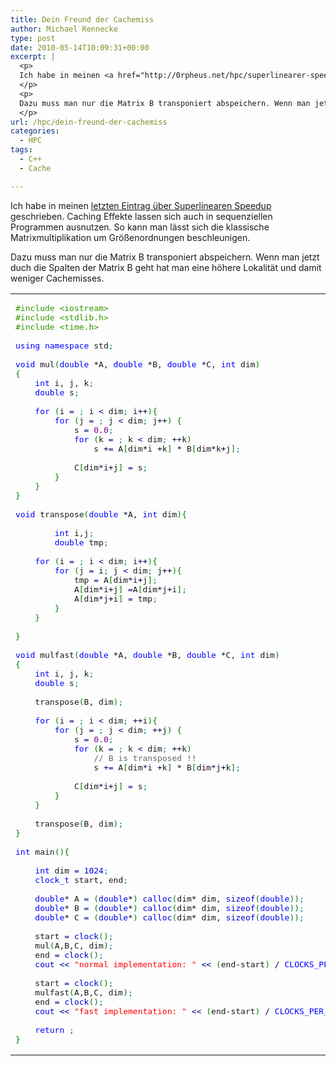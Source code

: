 ```yaml
---
title: Dein Freund der Cachemiss
author: Michael Rennecke
type: post
date: 2010-05-14T10:09:31+00:00
excerpt: |
  <p>
  Ich habe in meinen <a href="http://0rpheus.net/hpc/superlinearer-speedup">letzten Eintrag &uuml;ber Superlinearen Speedup</a> geschrieben. Caching Effekte lassen sich auch in sequenziellen Programmen ausnutzen. So kann man l&auml;sst sich die klassische Matrixmultiplikation um Gr&ouml;&szlig;enordnungen beschleunigen.
  </p>
  <p>
  Dazu muss man nur die Matrix B transponiert abspeichern. Wenn man jetzt duch die Spalten der Matrix B geht hat man eine h&ouml;here Lokalit&auml;t und damit weniger Cachemisses.
  </p>
url: /hpc/dein-freund-der-cachemiss
categories:
  - HPC
tags:
  - C++
  - Cache

---
```

Ich habe in meinen [letzten Eintrag &uuml;ber Superlinearen Speedup][1] geschrieben. Caching Effekte lassen sich auch in sequenziellen Programmen ausnutzen. So kann man l&auml;sst sich die klassische Matrixmultiplikation um Gr&ouml;&szlig;enordnungen beschleunigen. 

Dazu muss man nur die Matrix B transponiert abspeichern. Wenn man jetzt duch die Spalten der Matrix B geht hat man eine h&ouml;here Lokalit&auml;t und damit weniger Cachemisses. 

<div class="wp_syntax">
  <table>
    <tr>
      <td class="code">
        <pre class="cpp" style="font-family:monospace;"><span style="color: #339900;">#include &lt;iostream&gt;</span>
<span style="color: #339900;">#include &lt;stdlib.h&gt;</span>
<span style="color: #339900;">#include &lt;time.h&gt;</span>
&nbsp;
<span style="color: #0000ff;">using</span> <span style="color: #0000ff;">namespace</span> std<span style="color: #008080;">;</span>
&nbsp;
<span style="color: #0000ff;">void</span> mul<span style="color: #008000;">&#40;</span><span style="color: #0000ff;">double</span> <span style="color: #000040;">*</span>A, <span style="color: #0000ff;">double</span> <span style="color: #000040;">*</span>B, <span style="color: #0000ff;">double</span> <span style="color: #000040;">*</span>C, <span style="color: #0000ff;">int</span> dim<span style="color: #008000;">&#41;</span>
<span style="color: #008000;">&#123;</span>
    <span style="color: #0000ff;">int</span> i, j, k<span style="color: #008080;">;</span>
    <span style="color: #0000ff;">double</span> s<span style="color: #008080;">;</span>
&nbsp;
    <span style="color: #0000ff;">for</span> <span style="color: #008000;">&#40;</span>i <span style="color: #000080;">=</span> <span style="color: #0000dd;"></span><span style="color: #008080;">;</span> i <span style="color: #000080;">&lt;</span> dim<span style="color: #008080;">;</span> i<span style="color: #000040;">++</span><span style="color: #008000;">&#41;</span><span style="color: #008000;">&#123;</span>
        <span style="color: #0000ff;">for</span> <span style="color: #008000;">&#40;</span>j <span style="color: #000080;">=</span> <span style="color: #0000dd;"></span><span style="color: #008080;">;</span> j <span style="color: #000080;">&lt;</span> dim<span style="color: #008080;">;</span> j<span style="color: #000040;">++</span><span style="color: #008000;">&#41;</span> <span style="color: #008000;">&#123;</span>
            s <span style="color: #000080;">=</span> <span style="color:#800080;">0.0</span><span style="color: #008080;">;</span>
            <span style="color: #0000ff;">for</span> <span style="color: #008000;">&#40;</span>k <span style="color: #000080;">=</span> <span style="color: #0000dd;"></span><span style="color: #008080;">;</span> k <span style="color: #000080;">&lt;</span> dim<span style="color: #008080;">;</span> <span style="color: #000040;">++</span>k<span style="color: #008000;">&#41;</span>
                s <span style="color: #000040;">+</span><span style="color: #000080;">=</span> A<span style="color: #008000;">&#91;</span>dim<span style="color: #000040;">*</span>i <span style="color: #000040;">+</span>k<span style="color: #008000;">&#93;</span> <span style="color: #000040;">*</span> B<span style="color: #008000;">&#91;</span>dim<span style="color: #000040;">*</span>k<span style="color: #000040;">+</span>j<span style="color: #008000;">&#93;</span><span style="color: #008080;">;</span>
&nbsp;
            C<span style="color: #008000;">&#91;</span>dim<span style="color: #000040;">*</span>i<span style="color: #000040;">+</span>j<span style="color: #008000;">&#93;</span> <span style="color: #000080;">=</span> s<span style="color: #008080;">;</span>
        <span style="color: #008000;">&#125;</span>
    <span style="color: #008000;">&#125;</span>
<span style="color: #008000;">&#125;</span>
&nbsp;
<span style="color: #0000ff;">void</span> transpose<span style="color: #008000;">&#40;</span><span style="color: #0000ff;">double</span> <span style="color: #000040;">*</span>A, <span style="color: #0000ff;">int</span> dim<span style="color: #008000;">&#41;</span><span style="color: #008000;">&#123;</span>
&nbsp;
        <span style="color: #0000ff;">int</span> i,j<span style="color: #008080;">;</span>
        <span style="color: #0000ff;">double</span> tmp<span style="color: #008080;">;</span>
&nbsp;
    <span style="color: #0000ff;">for</span> <span style="color: #008000;">&#40;</span>i <span style="color: #000080;">=</span> <span style="color: #0000dd;"></span><span style="color: #008080;">;</span> i <span style="color: #000080;">&lt;</span> dim<span style="color: #008080;">;</span> i<span style="color: #000040;">++</span><span style="color: #008000;">&#41;</span><span style="color: #008000;">&#123;</span>
        <span style="color: #0000ff;">for</span> <span style="color: #008000;">&#40;</span>j <span style="color: #000080;">=</span> i<span style="color: #008080;">;</span> j <span style="color: #000080;">&lt;</span> dim<span style="color: #008080;">;</span> j<span style="color: #000040;">++</span><span style="color: #008000;">&#41;</span><span style="color: #008000;">&#123;</span>
            tmp <span style="color: #000080;">=</span> A<span style="color: #008000;">&#91;</span>dim<span style="color: #000040;">*</span>i<span style="color: #000040;">+</span>j<span style="color: #008000;">&#93;</span><span style="color: #008080;">;</span>
            A<span style="color: #008000;">&#91;</span>dim<span style="color: #000040;">*</span>i<span style="color: #000040;">+</span>j<span style="color: #008000;">&#93;</span> <span style="color: #000080;">=</span>A<span style="color: #008000;">&#91;</span>dim<span style="color: #000040;">*</span>j<span style="color: #000040;">+</span>i<span style="color: #008000;">&#93;</span><span style="color: #008080;">;</span>
            A<span style="color: #008000;">&#91;</span>dim<span style="color: #000040;">*</span>j<span style="color: #000040;">+</span>i<span style="color: #008000;">&#93;</span> <span style="color: #000080;">=</span> tmp<span style="color: #008080;">;</span>
        <span style="color: #008000;">&#125;</span>
    <span style="color: #008000;">&#125;</span>
&nbsp;
<span style="color: #008000;">&#125;</span>
&nbsp;
<span style="color: #0000ff;">void</span> mulfast<span style="color: #008000;">&#40;</span><span style="color: #0000ff;">double</span> <span style="color: #000040;">*</span>A, <span style="color: #0000ff;">double</span> <span style="color: #000040;">*</span>B, <span style="color: #0000ff;">double</span> <span style="color: #000040;">*</span>C, <span style="color: #0000ff;">int</span> dim<span style="color: #008000;">&#41;</span>
<span style="color: #008000;">&#123;</span>
    <span style="color: #0000ff;">int</span> i, j, k<span style="color: #008080;">;</span>
    <span style="color: #0000ff;">double</span> s<span style="color: #008080;">;</span>
&nbsp;
    transpose<span style="color: #008000;">&#40;</span>B, dim<span style="color: #008000;">&#41;</span><span style="color: #008080;">;</span>
&nbsp;
    <span style="color: #0000ff;">for</span> <span style="color: #008000;">&#40;</span>i <span style="color: #000080;">=</span> <span style="color: #0000dd;"></span><span style="color: #008080;">;</span> i <span style="color: #000080;">&lt;</span> dim<span style="color: #008080;">;</span> <span style="color: #000040;">++</span>i<span style="color: #008000;">&#41;</span><span style="color: #008000;">&#123;</span>
        <span style="color: #0000ff;">for</span> <span style="color: #008000;">&#40;</span>j <span style="color: #000080;">=</span> <span style="color: #0000dd;"></span><span style="color: #008080;">;</span> j <span style="color: #000080;">&lt;</span> dim<span style="color: #008080;">;</span> <span style="color: #000040;">++</span>j<span style="color: #008000;">&#41;</span> <span style="color: #008000;">&#123;</span>
            s <span style="color: #000080;">=</span> <span style="color:#800080;">0.0</span><span style="color: #008080;">;</span>
            <span style="color: #0000ff;">for</span> <span style="color: #008000;">&#40;</span>k <span style="color: #000080;">=</span> <span style="color: #0000dd;"></span><span style="color: #008080;">;</span> k <span style="color: #000080;">&lt;</span> dim<span style="color: #008080;">;</span> <span style="color: #000040;">++</span>k<span style="color: #008000;">&#41;</span>
                <span style="color: #666666;">// B is transposed !!</span>
                s <span style="color: #000040;">+</span><span style="color: #000080;">=</span> A<span style="color: #008000;">&#91;</span>dim<span style="color: #000040;">*</span>i <span style="color: #000040;">+</span>k<span style="color: #008000;">&#93;</span> <span style="color: #000040;">*</span> B<span style="color: #008000;">&#91;</span>dim<span style="color: #000040;">*</span>j<span style="color: #000040;">+</span>k<span style="color: #008000;">&#93;</span><span style="color: #008080;">;</span>
&nbsp;
            C<span style="color: #008000;">&#91;</span>dim<span style="color: #000040;">*</span>i<span style="color: #000040;">+</span>j<span style="color: #008000;">&#93;</span> <span style="color: #000080;">=</span> s<span style="color: #008080;">;</span>
        <span style="color: #008000;">&#125;</span>
    <span style="color: #008000;">&#125;</span>
&nbsp;
    transpose<span style="color: #008000;">&#40;</span>B, dim<span style="color: #008000;">&#41;</span><span style="color: #008080;">;</span>
<span style="color: #008000;">&#125;</span>
&nbsp;
<span style="color: #0000ff;">int</span> main<span style="color: #008000;">&#40;</span><span style="color: #008000;">&#41;</span><span style="color: #008000;">&#123;</span>
&nbsp;
    <span style="color: #0000ff;">int</span> dim <span style="color: #000080;">=</span> <span style="color: #0000dd;">1024</span><span style="color: #008080;">;</span>
    <span style="color: #0000ff;">clock_t</span> start, end<span style="color: #008080;">;</span>
&nbsp;
    <span style="color: #0000ff;">double</span><span style="color: #000040;">*</span> A <span style="color: #000080;">=</span> <span style="color: #008000;">&#40;</span><span style="color: #0000ff;">double</span><span style="color: #000040;">*</span><span style="color: #008000;">&#41;</span> <span style="color: #0000dd;">calloc</span><span style="color: #008000;">&#40;</span>dim<span style="color: #000040;">*</span> dim, <span style="color: #0000dd;">sizeof</span><span style="color: #008000;">&#40;</span><span style="color: #0000ff;">double</span><span style="color: #008000;">&#41;</span><span style="color: #008000;">&#41;</span><span style="color: #008080;">;</span>
    <span style="color: #0000ff;">double</span><span style="color: #000040;">*</span> B <span style="color: #000080;">=</span> <span style="color: #008000;">&#40;</span><span style="color: #0000ff;">double</span><span style="color: #000040;">*</span><span style="color: #008000;">&#41;</span> <span style="color: #0000dd;">calloc</span><span style="color: #008000;">&#40;</span>dim<span style="color: #000040;">*</span> dim, <span style="color: #0000dd;">sizeof</span><span style="color: #008000;">&#40;</span><span style="color: #0000ff;">double</span><span style="color: #008000;">&#41;</span><span style="color: #008000;">&#41;</span><span style="color: #008080;">;</span>
    <span style="color: #0000ff;">double</span><span style="color: #000040;">*</span> C <span style="color: #000080;">=</span> <span style="color: #008000;">&#40;</span><span style="color: #0000ff;">double</span><span style="color: #000040;">*</span><span style="color: #008000;">&#41;</span> <span style="color: #0000dd;">calloc</span><span style="color: #008000;">&#40;</span>dim<span style="color: #000040;">*</span> dim, <span style="color: #0000dd;">sizeof</span><span style="color: #008000;">&#40;</span><span style="color: #0000ff;">double</span><span style="color: #008000;">&#41;</span><span style="color: #008000;">&#41;</span><span style="color: #008080;">;</span>
&nbsp;
    start <span style="color: #000080;">=</span> <span style="color: #0000dd;">clock</span><span style="color: #008000;">&#40;</span><span style="color: #008000;">&#41;</span><span style="color: #008080;">;</span>
    mul<span style="color: #008000;">&#40;</span>A,B,C, dim<span style="color: #008000;">&#41;</span><span style="color: #008080;">;</span>
    end <span style="color: #000080;">=</span> <span style="color: #0000dd;">clock</span><span style="color: #008000;">&#40;</span><span style="color: #008000;">&#41;</span><span style="color: #008080;">;</span>
    <span style="color: #0000dd;">cout</span> <span style="color: #000080;">&lt;&lt;</span> <span style="color: #FF0000;">"normal implementation: "</span> <span style="color: #000080;">&lt;&lt;</span> <span style="color: #008000;">&#40;</span>end<span style="color: #000040;">-</span>start<span style="color: #008000;">&#41;</span> <span style="color: #000040;">/</span> <span style="color: #0000ff;">CLOCKS_PER_SEC</span> <span style="color: #000080;">&lt;&lt;</span> <span style="color: #FF0000;">" seconds"</span> <span style="color: #000080;">&lt;&lt;</span> endl<span style="color: #008080;">;</span>
&nbsp;
    start <span style="color: #000080;">=</span> <span style="color: #0000dd;">clock</span><span style="color: #008000;">&#40;</span><span style="color: #008000;">&#41;</span><span style="color: #008080;">;</span>
    mulfast<span style="color: #008000;">&#40;</span>A,B,C, dim<span style="color: #008000;">&#41;</span><span style="color: #008080;">;</span>
    end <span style="color: #000080;">=</span> <span style="color: #0000dd;">clock</span><span style="color: #008000;">&#40;</span><span style="color: #008000;">&#41;</span><span style="color: #008080;">;</span>
    <span style="color: #0000dd;">cout</span> <span style="color: #000080;">&lt;&lt;</span> <span style="color: #FF0000;">"fast implementation: "</span> <span style="color: #000080;">&lt;&lt;</span> <span style="color: #008000;">&#40;</span>end<span style="color: #000040;">-</span>start<span style="color: #008000;">&#41;</span> <span style="color: #000040;">/</span> <span style="color: #0000ff;">CLOCKS_PER_SEC</span> <span style="color: #000080;">&lt;&lt;</span> <span style="color: #FF0000;">" seconds"</span> <span style="color: #000080;">&lt;&lt;</span> endl<span style="color: #008080;">;</span>
&nbsp;
    <span style="color: #0000ff;">return</span> <span style="color: #0000dd;"></span><span style="color: #008080;">;</span>
<span style="color: #008000;">&#125;</span></pre>
      </td>
    </tr>
  </table>
</div>

 [1]: http://0rpheus.net/hpc/superlinearer-speedup